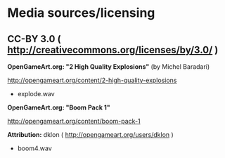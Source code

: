 # Media sources/licensing


## CC-BY 3.0 ( http://creativecommons.org/licenses/by/3.0/ )

**OpenGameArt.org: "2 High Quality Explosions"** (by Michel Baradari)

http://opengameart.org/content/2-high-quality-explosions

* explode.wav


**OpenGameArt.org: "Boom Pack 1"**

http://opengameart.org/content/boom-pack-1

**Attribution:**
dklon ( http://opengameart.org/users/dklon )
* boom4.wav

